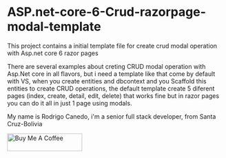 # ASP.net-core-6-Crud-razorpage-modal-template

This project contains a initial template file for create crud modal operation with Asp.net core 6 razor pages

There are several examples about creting CRUD modal operation with Asp.Net core in all flavors, but i need a template like that come by default with VS, when you create entities and dbcontext and you Scaffold this entities to create CRUD operations, the default template create 5 diferent pages (index, create, detail, edit, delete) that works fine but in razor pages you can do it all in just 1 page using modals.

My name is Rodrigo Canedo, i'm a senior full stack developer, from Santa Cruz-Bolivia

<a href="https://www.buymeacoffee.com/rcanedo6" target="_blank"><img src="https://cdn.buymeacoffee.com/buttons/default-orange.png" alt="Buy Me A Coffee" height="41" width="174"></a>
